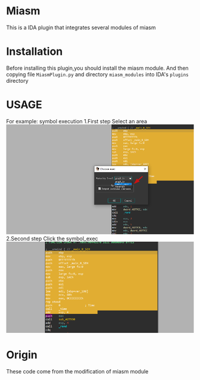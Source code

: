 Miasm
========

This is a IDA plugin that integrates several modules of miasm

Installation
========

Before installing this plugin,you should install the miasm module.
And then copying file `MiasmPlugin.py` and directory `miasm_modules` into IDA's `plugins` directory

USAGE
=======

For example:
symbol execution
1.First step
Select an area
![image](GIF/1.png)
2.Second step
Click the symbol_exec
![image](GIF/2.png)

Origin
=======

These code come from the modification of miasm module
